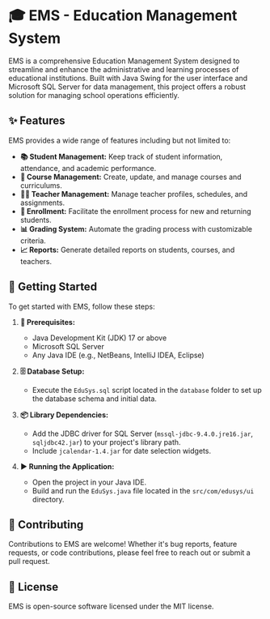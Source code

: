 # 🎓 EMS - Education Management System

EMS is a comprehensive Education Management System designed to streamline and enhance the administrative and learning processes of educational institutions. Built with Java Swing for the user interface and Microsoft SQL Server for data management, this project offers a robust solution for managing school operations efficiently.

## ✨ Features

EMS provides a wide range of features including but not limited to:

- **📚 Student Management:** Keep track of student information, attendance, and academic performance.
- **📘 Course Management:** Create, update, and manage courses and curriculums.
- **👩‍🏫 Teacher Management:** Manage teacher profiles, schedules, and assignments.
- **📝 Enrollment:** Facilitate the enrollment process for new and returning students.
- **📊 Grading System:** Automate the grading process with customizable criteria.
- **📈 Reports:** Generate detailed reports on students, courses, and teachers.

## 🚀 Getting Started

To get started with EMS, follow these steps:

1. **🔧 Prerequisites:**
    - Java Development Kit (JDK) 17 or above
    - Microsoft SQL Server
    - Any Java IDE (e.g., NetBeans, IntelliJ IDEA, Eclipse)

2. **🗄️ Database Setup:**
    - Execute the `EduSys.sql` script located in the `database` folder to set up the database schema and initial data.

3. **📦 Library Dependencies:**
    - Add the JDBC driver for SQL Server (`mssql-jdbc-9.4.0.jre16.jar`, `sqljdbc42.jar`) to your project's library path.
    - Include `jcalendar-1.4.jar` for date selection widgets.

4. **▶️ Running the Application:**
    - Open the project in your Java IDE.
    - Build and run the `EduSys.java` file located in the `src/com/edusys/ui` directory.

## 🤝 Contributing

Contributions to EMS are welcome! Whether it's bug reports, feature requests, or code contributions, please feel free to reach out or submit a pull request.

## 📜 License

EMS is open-source software licensed under the MIT license.

